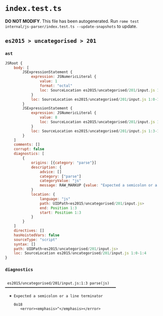 # `index.test.ts`

**DO NOT MODIFY**. This file has been autogenerated. Run `rome test internal/js-parser/index.test.ts --update-snapshots` to update.

## `es2015 > uncategorised > 201`

### `ast`

```javascript
JSRoot {
	body: [
		JSExpressionStatement {
			expression: JSNumericLiteral {
				value: 1
				format: "octal"
				loc: SourceLocation es2015/uncategorised/201/input.js 1:0-1:3
			}
			loc: SourceLocation es2015/uncategorised/201/input.js 1:0-1:3
		}
		JSExpressionStatement {
			expression: JSNumericLiteral {
				value: 8
				loc: SourceLocation es2015/uncategorised/201/input.js 1:3-1:4
			}
			loc: SourceLocation es2015/uncategorised/201/input.js 1:3-1:4
		}
	]
	comments: []
	corrupt: false
	diagnostics: [
		{
			origins: [{category: "parse"}]
			description: {
				advice: []
				category: ["parse"]
				categoryValue: "js"
				message: RAW_MARKUP {value: "Expected a semicolon or a line terminator"}
			}
			location: {
				language: "js"
				path: UIDPath<es2015/uncategorised/201/input.js>
				end: Position 1:3
				start: Position 1:3
			}
		}
	]
	directives: []
	hasHoistedVars: false
	sourceType: "script"
	syntax: []
	path: UIDPath<es2015/uncategorised/201/input.js>
	loc: SourceLocation es2015/uncategorised/201/input.js 1:0-1:4
}
```

### `diagnostics`

```

 es2015/uncategorised/201/input.js:1:3 parse(js) ━━━━━━━━━━━━━━━━━━━━━━━━━━━━━━━━━━━━━━━━━━━━━━━━━━━

  ✖ Expected a semicolon or a line terminator

    0o18
       <error><emphasis>^</emphasis></error>


```
